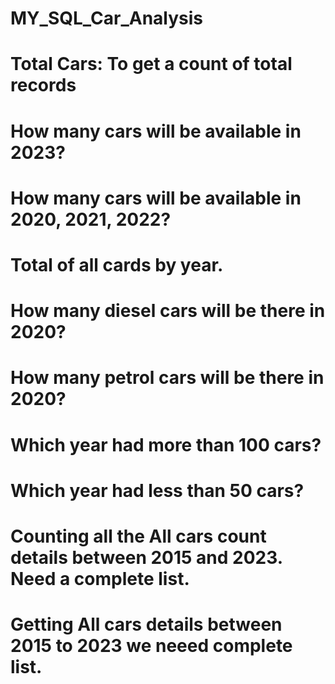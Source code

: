 # MY_SQL_Car_Analysis

# Total Cars: To get a count of total records

# How many cars will be available in 2023?

# How many cars will be available in 2020, 2021, 2022? 

# Total of all cards by year.

# How many diesel cars will be there in 2020?

# How many petrol cars will be there in 2020?

# Which year had more than 100 cars?

# Which year had less than 50 cars?

# Counting all the All cars count details between 2015 and 2023. Need a complete list.

# Getting All cars details between 2015 to 2023 we neeed complete list.
